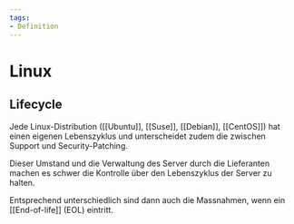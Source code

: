 ```yaml
---
tags:
- Definition
---
```

# Linux

## Lifecycle

Jede Linux-Distribution ([[Ubuntu]], [[Suse]], [[Debian]], [[CentOS]]) hat einen eigenen Lebenszyklus und unterscheidet zudem die zwischen Support und Security-Patching.  

Dieser Umstand und die Verwaltung des Server durch die Lieferanten machen es schwer die Kontrolle über den Lebenszyklus der Server zu halten.  

Entsprechend unterschiedlich sind dann auch die Massnahmen, wenn ein [[End-of-life]] (EOL) eintritt.